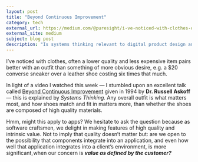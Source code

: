 ```yaml
---
layout: post
title: "Beyond Continuous Improvement"
category: tech
external_url: https://medium.com/@puresight/i-ve-noticed-with-clothes-often-a-lower-quality-and-less-expensive-item-pairs-better-with-an-ad80c35c7db0
external_site: medium
subject: blog post
description: "Is systems thinking relevant to digital product design and develpoment?"
---
```


I’ve noticed with clothes, often a lower quality and less expensive item pairs better with an outfit than something of more obvious desire, e.g. a $20 converse sneaker over a leather shoe costing six times that much.

In light of a video I watched this week — I stumbled upon an excellent talk called [Beyond Continuous Improvement](https://www.youtube.com/watch?v=OqEeIG8aPPk) given in 1994 by __Dr. Russell Askoff__ — this is explained by _Systems Thinking._ Any overall outfit is what matters most, and how shoes match and fit in matters more, than whether the shoes are composed of high quality materials.

Hmm, might this apply to apps? We hesitate to ask the question because as software craftsmen, we delight in making features of high quality and intrinsic value. Not to imply that quality doesn’t matter but: are we open to the possibility that components integrate into an application, and even how well that application integrates into a client’s environment, is more significant, when our concern is __*value as defined by the customer?*__
